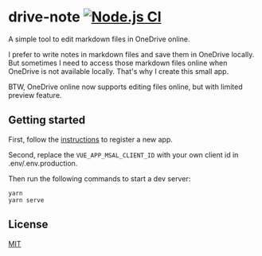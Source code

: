 # drive-note [![Node.js CI](https://github.com/Frederick-S/drive-note/actions/workflows/build.yml/badge.svg?branch=main)](https://github.com/Frederick-S/drive-note/actions/workflows/build.yml)
A simple tool to edit markdown files in OneDrive online. 

I prefer to write notes in markdown files and save them in OneDrive locally. But sometimes I need to access those markdown files online when OneDrive is not available locally. That's why I create this small app.

BTW, OneDrive online now supports editing files online, but with limited preview feature.

## Getting started
First, follow the [instructions](https://docs.microsoft.com/en-my/graph/auth-register-app-v2) to register a new app. 

Second, replace the `VUE_APP_MSAL_CLIENT_ID` with your own client id in .env/.env.production. 

Then run the following commands to start a dev server:

```
yarn
yarn serve
```

## License
[MIT](LICENSE)
